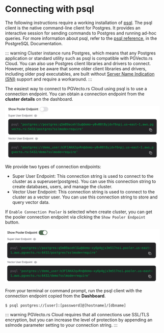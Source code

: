 # Connecting with psql

The following instructions require a working installation of [psql](https://www.postgresql.org/download/). The psql client is the native command-line client for Postgres. It provides an interactive session for sending commands to Postgres and running ad-hoc queries. For more information about psql, refer to the [psql reference](https://www.postgresql.org/docs/15/app-psql.html), in the PostgreSQL Documentation.

::: warning
Cluster instance runs Postgres, which means that any Postgres application or standard utility such as psql is compatible with PGVecto.rs Cloud. You can also use Postgres client libraries and drivers to connect. However, please be aware that some older client libraries and drivers, including older psql executables, are built without [Server Name Indication (SNI)](https://en.wikipedia.org/wiki/Server_Name_Indication) support and require a workaround.
:::

The easiest way to connect to PGVecto.rs Cloud using psql is to use a connection endpoint. You can obtain a connection endpoint from the **cluster details** on the dashboard. 

![](../images/two_types_connections.png)

We provide two types of connection endpoints:
- Super User Endpoint: This connection string is used to connect to the cluster as a superuser(postgres). You can use this connection string to create databases, users, and manage the cluster.
- Vector User Endpoint: This connection string is used to connect to the cluster as a vector user. You can use this connection string to store and query vector data.

If `Enable Connection Pooler` is selected when create cluster, you can get the pooler connection endpoint via clicking the `Show Pooler Endpoint` button.

![](../images/two_types_pooler_connections.png)

From your terminal or command prompt, run the psql client with the connection endpoint copied from the **Dashboard**.

```shell
$ psql postgres://[user]:[password]@[hostname]/[dbname]
```

::: warning
PGVecto.rs Cloud requires that all connections use SSL/TLS encryption, but you can increase the level of protection by appending an sslmode parameter setting to your connection string. 
:::